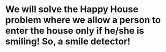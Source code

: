 # We will solve the Happy House problem where we allow a person to enter the house only if he/she is smiling! So, a smile detector!
